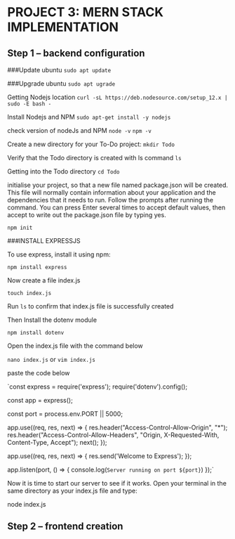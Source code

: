 # PROJECT 3: MERN STACK IMPLEMENTATION

## Step 1 – backend configuration

###Update ubuntu
`sudo apt update`

###Upgrade ubuntu
`sudo apt ugrade`

Getting Nodejs location
`curl -sL https://deb.nodesource.com/setup_12.x | sudo -E bash -`

Install  Nodejs and NPM
`sudo apt-get install -y nodejs`

check version of nodeJs and NPM
`node -v` `npm -v`

Create a new directory for your To-Do project:
`mkdir Todo`

Verify that the Todo directory is created with ls command
`ls`

Getting into the Todo directory
`cd Todo`

initialise your project, so that a new file named package.json will be created. This file will normally contain information about your application and the dependencies that it needs to run. Follow the prompts after running the command. You can press Enter several times to accept default values, then accept to write out the package.json file by typing yes.

`npm init`

###INSTALL EXPRESSJS

To use express, install it using npm:

`npm install express`

Now create a file index.js 

`touch index.js`

Run `ls` to confirm that index.js file is successfully created

Then Install the dotenv module

`npm install dotenv`

Open the index.js file with the command below

`nano index.js` or `vim index.js`

paste the code below

`const express = require('express');
require('dotenv').config();

const app = express();

const port = process.env.PORT || 5000;

app.use((req, res, next) => {
res.header("Access-Control-Allow-Origin", "\*");
res.header("Access-Control-Allow-Headers", "Origin, X-Requested-With, Content-Type, Accept");
next();
});

app.use((req, res, next) => {
res.send('Welcome to Express');
});

app.listen(port, () => {
console.log(```Server running on port ${port}```)
});`


Now it is time to start our server to see if it works. Open your terminal in the same directory as your index.js file and type:

node index.js


















## Step 2 – frontend creation
